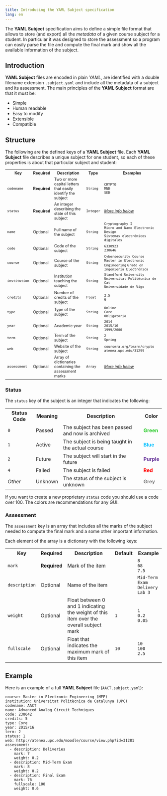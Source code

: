 ```yaml
---
title: Introducing the YAML Subject specification
lang: en
---
```


The **YAML Subject** specification aims to define a simple file format that allows to store (and export) all the _metadata_ of a given course subject for a student. In particular it was designed to store the assessment so a program can easily parse the file and compute the final mark and show all the available information of the subject.

## Introduction

**YAML Subject** files are encoded in plain _YAML_, are identified with a double filename extension `.subject.yaml` and include all the metadata of a subject and its assessment. The main principles of the **YAML Subject** format are that it must be:

* Simple
* Human readable
* Easy to modify
* Extensible
* Compatible

## Structure

The following are the defined keys of a **YAML Subject** file. Each **YAML Subject** file describes a unique subject for one student, so each of these properties is about that particular subject and student:

<table style="width:100%; font-size:0.9em">
	<tr>
		<th>Key</th>
		<th>Required</th>
		<th>Description</th>
		<th>Type</th>
		<th>Examples</th>
	</tr>
	<tr>
		<td><code>codename</code></td>
		<td><b>Required</b></td>
		<td>Two or more capital letters that easily identify the subject</td>
		<td><code>String</code></td>
		<td>
			<code>CRYPTO</code><br />
			<code>MND</code><br />
			<code>SED</code>
		</td>
	</tr>
	<tr>
		<td><code>status</code></td>
		<td><b>Required</b></td>
		<td>An integer describing the state of this subject</td>
		<td><code>Integer</code></td>
		<td><i><a href="#status">More info below</a></i></td>
	</tr>
	<tr>
		<td><code>name</code></td>
		<td>Optional</td>
		<td>Full name of the subject</td>
		<td><code>String</code></td>
		<td>
			<code>Cryptography I</code><br />
			<code>Micro and Nano Electronic Design</code><br />
			<code>Sistemas electrónicos digitales</code>
		</td>
	</tr>
	<tr>
		<td><code>code</code></td>
		<td>Optional</td>
		<td>Code of the subject</td>
		<td><code>String</code></td>
		<td>
			<code>G330923</code><br />
			<code>230646</code>
		</td>
	</tr>
	<tr>
		<td><code>course</code></td>
		<td>Optional</td>
		<td>Course of the subject</td>
		<td><code>String</code></td>
		<td>
			<code>Cybersecurity Course</code><br />
			<code>Master in Electronic Engineering</code>
			<code>Grado en Ingeniería Electrónica</code>
		</td>
	</tr>
	<tr>
		<td><code>institution</code></td>
		<td>Optional</td>
		<td>Institution teaching the subject</td>
		<td><code>String</code></td>
		<td>
			<code>Standford University</code><br />
			<code>Universitat Polit&egrave;cnica de Cat</code><br />
			<code>Universidade de Vigo</code>
		</td>
	</tr>
	<tr>
		<td><code>credits</code></td>
		<td>Optional</td>
		<td>Number of credits of the subject</td>
		<td><code>Float</code></td>
		<td>
			<code>2.5</code><br />
			<code>6</code>
		</td>
	</tr>
	<tr>
		<td><code>type</code></td>
		<td>Optional</td>
		<td>Type of the subject</td>
		<td><code>String</code></td>
		<td>
			<code>Online</code><br />
			<code>Core</code><br />
			<code>Obligatoria</code>
		</td>
	</tr>
	<tr>
		<td><code>year</code></td>
		<td>Optional</td>
		<td>Academic year</td>
		<td><code>String</code></td>
		<td>
			<code>2014</code><br />
			<code>2015/16</code><br />
			<code>1999/2000</code>
		</td>
	</tr>
	<tr>
		<td><code>term</code></td>
		<td>Optional</td>
		<td>Term of the subject</td>
		<td><code>String</code></td>
		<td>
			<code>2</code><br />
			<code>Spring</code>
		</td>
	</tr>
	<tr>
		<td><code>web</code></td>
		<td>Optional</td>
		<td>Website of the subject</td>
		<td><code>String</code></td>
		<td>
			<code>coursera.org/learn/crypto</code><br />
			<code>atenea.upc.edu/31299</code><br />
			<code></code>
		</td>
	</tr>
	<tr>
		<td><code>assessment</code></td>
		<td>Optional</td>
		<td>Array of dictionaries containing the assessment marks</td>
		<td><code>Array</code></td>
		<td><i><a href="#assessment">More info below</a></i></td>
	</tr>
</table>


### Status

The `status` key of the subject is an integer that indicates the following:

<table style="width:100%;">
	<tr>
		<th>Status Code</th>
		<th>Meaning</th>
		<th>Description</th>
		<th>Color</th>
	</tr>
	<tr>
		<td><code>0</code></td>
		<td>Passed</td>
		<td>The subject has been passed and now is archived</td>
		<td style="color:LimeGreen"><b>Green</b></td>
	</tr>
	<tr>
		<td><code>1</code></td>
		<td>Active</td>
		<td>The subject is being taught in the actual course</td>
		<td style="color:DeepSkyBlue"><b>Blue</b></td>
	</tr>
	<tr>
		<td><code>2</code></td>
		<td>Future</td>
		<td>The subject will start in the future</td>
		<td style="color:RebeccaPurple"><b>Purple</b></td>
	</tr>
	<tr>
		<td><code>4</code></td>
		<td>Failed</td>
		<td>The subject is failed</td>
		<td style="color:red"><b>Red</b></td>
	</tr>
	<tr>
		<td><i>Other</i></td>
		<td>Unknown</td>
		<td>The status of the subject is unknown</td>
		<td style="color:grey"><b>Grey</b></td>
	</tr>
</table>

If you want to create a new proprietary `status` code you should use a code over 100. The colors are recommendations for any GUI.

### Assessment

The `assessment` key is an array that includes all the marks of the subject needed to compute the final mark and a some other important information.

Each element of the array is a dictionary with the following keys:

<table style="width:100%;">
	<tr>
		<th>Key</th>
		<th>Required</th>
		<th>Description</th>
		<th>Default</th>
		<th>Example</th>
	</tr>
	<tr>
		<td><code>mark</code></td>
		<td><b>Required</b></td>
		<td>Mark of the item</td>
		<td></td>
		<td>
			<code>8</code><br />
			<code>68</code><br />
			<code>7.5</code>
		</td>
	</tr>
	<tr>
		<td><code>description</code></td>
		<td>Optional</td>
		<td>Name of the item</td>
		<td></td>
		<td>
			<code>Mid-Term Exam</code><br />
			<code>Delivery</code><br />
			<code>Lab 3</code>
		</td>
	</tr>
	<tr>
		<td><code>weight</code></td>
		<td>Optional</td>
		<td>Float between 0 and 1 indicating the weight of this item over the overall subject mark</td>
		<td><code>1</code></td>
		<td>
			<code>1</code><br />
			<code>0.2</code><br />
			<code>0.05</code>
		</td>
	</tr>
	<tr>
		<td><code>fullscale</code></td>
		<td>Optional</td>
		<td>Float that indicates the maximum mark of this item</td>
		<td><code>10</code></td>
		<td>
			<code>10</code><br />
			<code>100</code><br />
			<code>2.5</code>
		</td>
	</tr>
</table>

## Example

Here is an example of a full **YAML Subject** file (`AACT.subject.yaml`):

```
course: Master in Electronic Engineering (MEE)
institution: Universitat Politècnica de Catalunya (UPC)
codename: AACT
name: Advanced Analog Circuit Techniques
code: 230642
credits: 5
type: Core
year: 2015/16
term: 2
status: 1
web: http://atenea.upc.edu/moodle/course/view.php?id=31281
assessment:
  - description: Deliveries
    mark: 7
    weight: 0.2
  - description: Mid-Term Exam
    mark: 8
    weight: 0.2
  - description: Final Exam
    mark: 76
    fullscale: 100
    weight: 0.6
```
